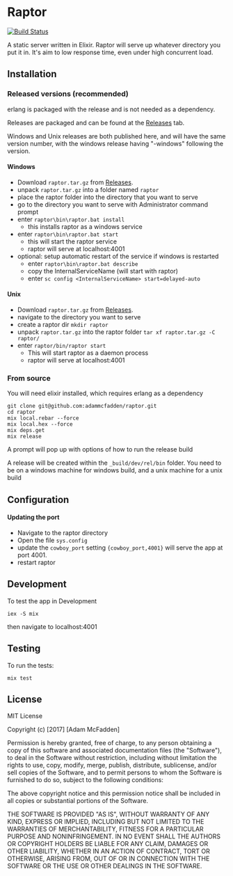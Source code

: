 # Raptor

[![Build Status](https://travis-ci.org/adammcfadden/raptor.svg?branch=master)](https://travis-ci.org/adammcfadden/raptor)

A static server written in Elixir. Raptor will serve up whatever directory you put it in. It's aim to low response time, even under high concurrent load.

## Installation

### Released versions (recommended)

erlang is packaged with the release and is not needed as a dependency.

Releases are packaged and can be found at the [Releases](https://github.com/adammcfadden/raptor/releases) tab.

Windows and Unix releases are both published here, and will have the same version number, with the windows release having "-windows" following the version.

#### Windows

* Download `raptor.tar.gz` from [Releases](https://github.com/adammcfadden/raptor/releases).
* unpack `raptor.tar.gz` into a folder named `raptor`
* place the raptor folder into the directory that you want to serve
* go to the directory you want to serve with Administrator command prompt
* enter `raptor\bin\raptor.bat install`
  * this installs raptor as a windows service
* enter `raptor\bin\raptor.bat start`
  * this will start the raptor service
  * raptor will serve at localhost:4001
* optional: setup automatic restart of the service if windows is restarted
  * enter `raptor\bin\raptor.bat describe`
  * copy the InternalServiceName (will start with raptor)
  * enter `sc config <InternalServiceName> start=delayed-auto`

#### Unix

* Download `raptor.tar.gz` from [Releases](https://github.com/adammcfadden/raptor/releases).
* navigate to the directory you want to serve
* create a raptor dir `mkdir raptor`
* unpack `raptor.tar.gz` into the raptor folder `tar xf raptor.tar.gz -C raptor/`
* enter `raptor/bin/raptor start`
  * This will start raptor as a daemon process
  * raptor will serve at localhost:4001

### From source

You will need elixir installed, which requires erlang as a dependency

```
git clone git@github.com:adammcfadden/raptor.git
cd raptor
mix local.rebar --force
mix local.hex --force
mix deps.get
mix release
```

A prompt will pop up with options of how to run the release build

A release will be created within the `_build/dev/rel/bin` folder. You need to be on a windows machine for windows build, and a unix machine for a unix build

## Configuration

#### Updating the port

* Navigate to the raptor directory
* Open the file `sys.config`
* update the `cowboy_port` setting `{cowboy_port,4001}` will serve the app at port 4001.
* restart raptor

## Development

To test the app in Development
```
iex -S mix
```
then navigate to localhost:4001

## Testing

To run the tests:
```
mix test
```

## License

MIT License

Copyright (c) [2017] [Adam McFadden]

Permission is hereby granted, free of charge, to any person obtaining a copy
of this software and associated documentation files (the "Software"), to deal
in the Software without restriction, including without limitation the rights
to use, copy, modify, merge, publish, distribute, sublicense, and/or sell
copies of the Software, and to permit persons to whom the Software is
furnished to do so, subject to the following conditions:

The above copyright notice and this permission notice shall be included in all
copies or substantial portions of the Software.

THE SOFTWARE IS PROVIDED "AS IS", WITHOUT WARRANTY OF ANY KIND, EXPRESS OR
IMPLIED, INCLUDING BUT NOT LIMITED TO THE WARRANTIES OF MERCHANTABILITY,
FITNESS FOR A PARTICULAR PURPOSE AND NONINFRINGEMENT. IN NO EVENT SHALL THE
AUTHORS OR COPYRIGHT HOLDERS BE LIABLE FOR ANY CLAIM, DAMAGES OR OTHER
LIABILITY, WHETHER IN AN ACTION OF CONTRACT, TORT OR OTHERWISE, ARISING FROM,
OUT OF OR IN CONNECTION WITH THE SOFTWARE OR THE USE OR OTHER DEALINGS IN THE
SOFTWARE.
